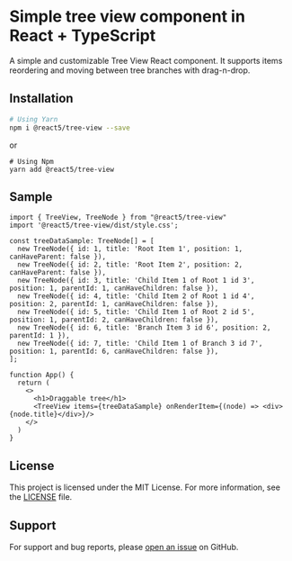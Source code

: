 # Simple tree view component in React + TypeScript

A simple and customizable Tree View React component. It supports items reordering and moving between tree branches with drag-n-drop. 

## Installation

```bash
# Using Yarn
npm i @react5/tree-view --save
```
or
```
# Using Npm
yarn add @react5/tree-view
```

## Sample
```
import { TreeView, TreeNode } from "@react5/tree-view"
import '@react5/tree-view/dist/style.css';

const treeDataSample: TreeNode[] = [
  new TreeNode({ id: 1, title: 'Root Item 1', position: 1, canHaveParent: false }),
  new TreeNode({ id: 2, title: 'Root Item 2', position: 2, canHaveParent: false }),
  new TreeNode({ id: 3, title: 'Child Item 1 of Root 1 id 3', position: 1, parentId: 1, canHaveChildren: false }),
  new TreeNode({ id: 4, title: 'Child Item 2 of Root 1 id 4', position: 2, parentId: 1, canHaveChildren: false }),
  new TreeNode({ id: 5, title: 'Child Item 1 of Root 2 id 5', position: 1, parentId: 2, canHaveChildren: false }),
  new TreeNode({ id: 6, title: 'Branch Item 3 id 6', position: 2, parentId: 1 }),
  new TreeNode({ id: 7, title: 'Child Item 1 of Branch 3 id 7', position: 1, parentId: 6, canHaveChildren: false }),
];

function App() {
  return (
    <>
      <h1>Draggable tree</h1>
      <TreeView items={treeDataSample} onRenderItem={(node) => <div>{node.title}</div>}/>
    </>
  )
}
```

## License

This project is licensed under the MIT License. For more information, see the [LICENSE](LICENSE) file.

## Support

For support and bug reports, please [open an issue](https://github.com/react5com/tree-view/issues) on GitHub.